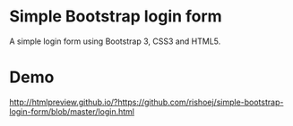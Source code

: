 # Simple Bootstrap login form

A simple login form using Bootstrap 3, CSS3 and HTML5.

# Demo
http://htmlpreview.github.io/?https://github.com/rishoej/simple-bootstrap-login-form/blob/master/login.html
